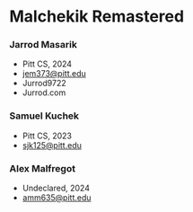 # Malchekik Remastered

### Jarrod Masarik
* Pitt CS, 2024
* jem373@pitt.edu
* Jurrod9722
* Jurrod.com

### Samuel Kuchek
* Pitt CS, 2023
* sjk125@pitt.edu

### Alex Malfregot
* Undeclared, 2024
* amm635@pitt.edu